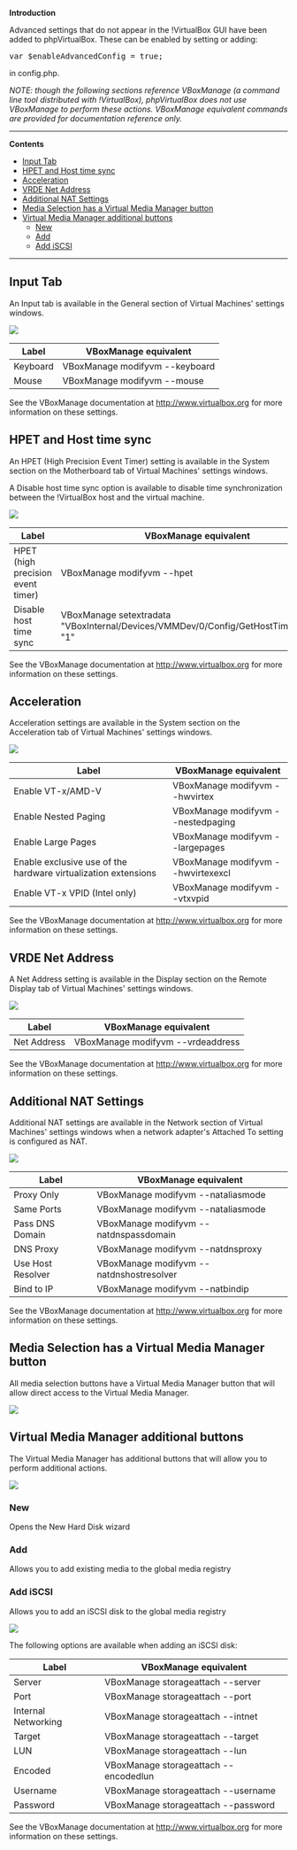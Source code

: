 <div class="markdown_content"><p><strong>Introduction</strong></p>
<p>Advanced settings that do not appear in the !VirtualBox GUI have been added to phpVirtualBox. These can be enabled by setting or adding:</p>
<div class="codehilite"><pre><span></span>var $enableAdvancedConfig = true;
</pre></div>


<p>in config.php.</p>
<p><em>NOTE: though the following sections reference VBoxManage (a command line tool distributed with !VirtualBox), phpVirtualBox does not use VBoxManage to perform these actions. VBoxManage equivalent commands are provided for documentation reference only.</em></p>
<hr/>
<p><strong>Contents</strong></p>
<div class="toc">
<ul>
<li><a href="#input-tab">Input Tab</a></li>
<li><a href="#hpet-and-host-time-sync">HPET and Host time sync</a></li>
<li><a href="#acceleration">Acceleration</a></li>
<li><a href="#vrde-net-address">VRDE Net Address</a></li>
<li><a href="#additional-nat-settings">Additional NAT Settings</a></li>
<li><a href="#media-selection-has-a-virtual-media-manager-button">Media Selection has a Virtual Media Manager button</a></li>
<li><a href="#virtual-media-manager-additional-buttons">Virtual Media Manager additional buttons</a><ul>
<li><a href="#new">New</a></li>
<li><a href="#add">Add</a></li>
<li><a href="#add-iscsi">Add iSCSI</a></li>
</ul>
</li>
</ul>
</div>
<hr/>
<h2 id="input-tab">Input Tab</h2>
<p>An Input tab is available in the General section of Virtual Machines' settings windows.</p>
<p><img src="https://phpvirtualbox.github.io/images/advinput.png"/></p>
<table>
<thead>
<tr>
<th>Label</th>
<th>VBoxManage equivalent</th>
</tr>
</thead>
<tbody>
<tr>
<td>Keyboard</td>
<td>VBoxManage modifyvm --keyboard</td>
</tr>
<tr>
<td>Mouse</td>
<td>VBoxManage modifyvm --mouse</td>
</tr>
</tbody>
</table>
<p>See the VBoxManage documentation at <a href="http://www.virtualbox.org" rel="nofollow">http://www.virtualbox.org</a> for more information on these settings.</p>
<h2 id="hpet-and-host-time-sync">HPET and Host time sync</h2>
<p>An HPET (High Precision Event Timer) setting is available in the System section on the Motherboard tab of Virtual Machines' settings windows.</p>
<p>A Disable host time sync option is available to disable time synchronization between the !VirtualBox host and the virtual machine.</p>
<p><img src="https://phpvirtualbox.github.io/images/advhpet.png"/></p>
<table>
<thead>
<tr>
<th>Label</th>
<th>VBoxManage equivalent</th>
</tr>
</thead>
<tbody>
<tr>
<td>HPET (high precision event timer)</td>
<td>VBoxManage modifyvm --hpet</td>
</tr>
<tr>
<td>Disable host time sync</td>
<td>VBoxManage setextradata "VBoxInternal/Devices/VMMDev/0/Config/GetHostTimeDisabled" "1"</td>
</tr>
</tbody>
</table>
<p>See the VBoxManage documentation at <a href="http://www.virtualbox.org" rel="nofollow">http://www.virtualbox.org</a> for more information on these settings.</p>
<h2 id="acceleration">Acceleration</h2>
<p>Acceleration settings are available in the System section on the Acceleration tab of Virtual Machines' settings windows.</p>
<p><img src="https://phpvirtualbox.github.io/images/advaccel.png"/></p>
<table>
<thead>
<tr>
<th>Label</th>
<th>VBoxManage equivalent</th>
</tr>
</thead>
<tbody>
<tr>
<td>Enable VT-x/AMD-V</td>
<td>VBoxManage modifyvm --hwvirtex</td>
</tr>
<tr>
<td>Enable Nested Paging</td>
<td>VBoxManage modifyvm --nestedpaging</td>
</tr>
<tr>
<td>Enable Large Pages</td>
<td>VBoxManage modifyvm --largepages</td>
</tr>
<tr>
<td>Enable exclusive use of the hardware virtualization extensions</td>
<td>VBoxManage modifyvm --hwvirtexexcl</td>
</tr>
<tr>
<td>Enable VT-x VPID (Intel only)</td>
<td>VBoxManage modifyvm --vtxvpid</td>
</tr>
</tbody>
</table>
<p>See the VBoxManage documentation at <a href="http://www.virtualbox.org" rel="nofollow">http://www.virtualbox.org</a> for more information on these settings.</p>
<h2 id="vrde-net-address">VRDE Net Address</h2>
<p>A Net Address setting is available in the Display section on the Remote Display tab of Virtual Machines' settings windows.</p>
<p><img src="https://phpvirtualbox.github.io/images/advnetaddress.png"/></p>
<table>
<thead>
<tr>
<th>Label</th>
<th>VBoxManage equivalent</th>
</tr>
</thead>
<tbody>
<tr>
<td>Net Address</td>
<td>VBoxManage modifyvm --vrdeaddress</td>
</tr>
</tbody>
</table>
<p>See the VBoxManage documentation at <a href="http://www.virtualbox.org" rel="nofollow">http://www.virtualbox.org</a> for more information on these settings.</p>
<h2 id="additional-nat-settings">Additional NAT Settings</h2>
<p>Additional NAT settings are available in the Network section of Virtual Machines' settings windows when a network adapter's Attached To setting is configured as NAT.</p>
<p><img src="https://phpvirtualbox.github.io/images/advnat.png"/></p>
<table>
<thead>
<tr>
<th>Label</th>
<th>VBoxManage equivalent</th>
</tr>
</thead>
<tbody>
<tr>
<td>Proxy Only</td>
<td>VBoxManage modifyvm --nataliasmode</td>
</tr>
<tr>
<td>Same Ports</td>
<td>VBoxManage modifyvm --nataliasmode</td>
</tr>
<tr>
<td>Pass DNS Domain</td>
<td>VBoxManage modifyvm --natdnspassdomain</td>
</tr>
<tr>
<td>DNS Proxy</td>
<td>VBoxManage modifyvm --natdnsproxy</td>
</tr>
<tr>
<td>Use Host Resolver</td>
<td>VBoxManage modifyvm --natdnshostresolver</td>
</tr>
<tr>
<td>Bind to IP</td>
<td>VBoxManage modifyvm --natbindip</td>
</tr>
</tbody>
</table>
<p>See the VBoxManage documentation at <a href="http://www.virtualbox.org" rel="nofollow">http://www.virtualbox.org</a> for more information on these settings.</p>
<h2 id="media-selection-has-a-virtual-media-manager-button">Media Selection has a Virtual Media Manager button</h2>
<p>All media selection buttons have a Virtual Media Manager button that will allow direct access to the Virtual Media Manager.</p>
<p><img src="https://phpvirtualbox.github.io/images/advvmmmenu.png"/></p>
<h2 id="virtual-media-manager-additional-buttons">Virtual Media Manager additional buttons</h2>
<p>The Virtual Media Manager has additional buttons that will allow you to perform additional actions.</p>
<p><img src="./attachment/advvmmbuttons.png"/></p>
<h3 id="new">New</h3>
<p>Opens the New Hard Disk wizard</p>
<h3 id="add">Add</h3>
<p>Allows you to add existing media to the global media registry</p>
<h3 id="add-iscsi">Add iSCSI</h3>
<p>Allows you to add an iSCSI disk to the global media registry</p>
<p><img src="https://phpvirtualbox.github.io/images/advvmmiscsi.png"/></p>
<p>The following options are available when adding an iSCSI disk:</p>
<table>
<thead>
<tr>
<th>Label</th>
<th>VBoxManage equivalent</th>
</tr>
</thead>
<tbody>
<tr>
<td>Server</td>
<td>VBoxManage storageattach --server</td>
</tr>
<tr>
<td>Port</td>
<td>VBoxManage storageattach --port</td>
</tr>
<tr>
<td>Internal Networking</td>
<td>VBoxManage storageattach --intnet</td>
</tr>
<tr>
<td>Target</td>
<td>VBoxManage storageattach --target</td>
</tr>
<tr>
<td>LUN</td>
<td>VBoxManage storageattach --lun</td>
</tr>
<tr>
<td>Encoded</td>
<td>VBoxManage storageattach --encodedlun</td>
</tr>
<tr>
<td>Username</td>
<td>VBoxManage storageattach --username</td>
</tr>
<tr>
<td>Password</td>
<td>VBoxManage storageattach --password</td>
</tr>
</tbody>
</table>
<p>See the VBoxManage documentation at <a href="http://www.virtualbox.org" rel="nofollow">http://www.virtualbox.org</a> for more information on these settings.</p></div>
